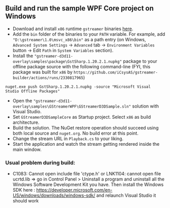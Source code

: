 ## Build and run the sample WPF Core project on Windows

- Download and install `x86` runtime `gstreamer` binaries [here](https://gstreamer.freedesktop.org/data/pkg/windows/1.20.2/msvc/gstreamer-1.0-msvc-x86-1.20.2.msi).
- Add the `bin` folder of the binaries to your `PATH` variable. For example, add `"D:\gstreamer\1.0\msvc_x86\bin"` as a path entry (on Windows, `Advanced System Settings` -> `Advanced` tab -> `Environment Variables` button -> Edit `Path` in `System Variables` section).
- Install the `"gstreamer-d3d11-overlay\samples\package\GstSharp.1.20.2.1.nupkg"` package to your offline package source with the following command-line (FYI, this package was built for `x86` by `https://github.com/iCsysAS/gstreamer-builder/actions/runs/2330817965`)

`nuget.exe push GstSharp.1.20.2.1.nupkg -source "Microsoft Visual Studio Offline Packages"`

- Open the `"gstreamer-d3d11-overlay\samples\GStreamerWPF\GStreamerD3DSample.sln"` solution with Visual Studio.
- Set `GStreamerD3DSampleCore` as Startup project. Select `x86` as build architecture.
- Build the solution. The NuGet restore operation should succeed using both local source and `nuget.org`. No build error at this point.
- Change the stream URL in `Playback.cs` to your liking.
- Start the application and watch the stream getting rendered inside the main window.

### Usual problem during build:

- C1083: Cannot open include file 'ctype.h' or LNK1104: cannot open file ucrtd.lib => go in Control Panel > Uninstall a program and uninstall all the Windows Software Development Kit you have. Then install the Windows SDK here : https://developer.microsoft.com/en-US/windows/downloads/windows-sdk/ and relaunch Visual Studio it should work
